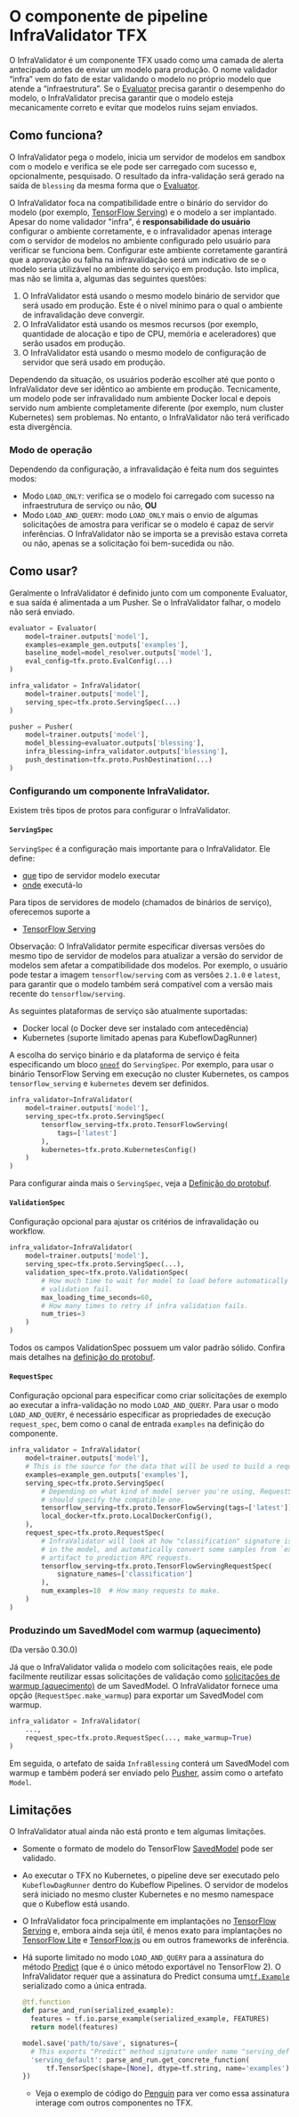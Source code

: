 # O componente de pipeline InfraValidator TFX

O InfraValidator é um componente TFX usado como uma camada de alerta antecipado antes de enviar um modelo para produção. O nome validador “infra” vem do fato de estar validando o modelo no próprio modelo que atende a “infraestrutura”. Se o [Evaluator](evaluator.md) precisa garantir o desempenho do modelo, o InfraValidator precisa garantir que o modelo esteja mecanicamente correto e evitar que modelos ruins sejam enviados.

## Como funciona?

O InfraValidator pega o modelo, inicia um servidor de modelos em sandbox com o modelo e verifica se ele pode ser carregado com sucesso e, opcionalmente, pesquisado. O resultado da infra-validação será gerado na saída de `blessing` da mesma forma que o [Evaluator](evaluator.md).

O InfraValidator foca na compatibilidade entre o binário do servidor do modelo (por exemplo, [TensorFlow Serving](serving.md)) e o modelo a ser implantado. Apesar do nome validador "infra", é **responsabilidade do usuário** configurar o ambiente corretamente, e o infravalidador apenas interage com o servidor de modelos no ambiente configurado pelo usuário para verificar se funciona bem. Configurar este ambiente corretamente garantirá que a aprovação ou falha na infravalidação será um indicativo de se o modelo seria utilizável no ambiente do serviço em produção. Isto implica, mas não se limita a, algumas das seguintes questões:

1. O InfraValidator está usando o mesmo modelo binário de servidor que será usado em produção. Este é o nível mínimo para o qual o ambiente de infravalidação deve convergir.
2. O InfraValidator está usando os mesmos recursos (por exemplo, quantidade de alocação e tipo de CPU, memória e aceleradores) que serão usados ​​em produção.
3. O InfraValidator está usando o mesmo modelo de configuração de servidor que será usado em produção.

Dependendo da situação, os usuários poderão escolher até que ponto o InfraValidator deve ser idêntico ao ambiente em produção. Tecnicamente, um modelo pode ser infravalidado num ambiente Docker local e depois servido num ambiente completamente diferente (por exemplo, num cluster Kubernetes) sem problemas. No entanto, o InfraValidator não terá verificado esta divergência.

### Modo de operação

Dependendo da configuração, a infravalidação é feita num dos seguintes modos:

- Modo `LOAD_ONLY`: verifica se o modelo foi carregado com sucesso na infraestrutura de serviço ou não, **OU**
- Modo `LOAD_AND_QUERY`: modo `LOAD_ONLY` mais o envio de algumas solicitações de amostra para verificar se o modelo é capaz de servir inferências. O InfraValidator não se importa se a previsão estava correta ou não, apenas se a solicitação foi bem-sucedida ou não.

## Como usar?

Geralmente o InfraValidator é definido junto com um componente Evaluator, e sua saída é alimentada a um Pusher. Se o InfraValidator falhar, o modelo não será enviado.

```python
evaluator = Evaluator(
    model=trainer.outputs['model'],
    examples=example_gen.outputs['examples'],
    baseline_model=model_resolver.outputs['model'],
    eval_config=tfx.proto.EvalConfig(...)
)

infra_validator = InfraValidator(
    model=trainer.outputs['model'],
    serving_spec=tfx.proto.ServingSpec(...)
)

pusher = Pusher(
    model=trainer.outputs['model'],
    model_blessing=evaluator.outputs['blessing'],
    infra_blessing=infra_validator.outputs['blessing'],
    push_destination=tfx.proto.PushDestination(...)
)
```

### Configurando um componente InfraValidator.

Existem três tipos de protos para configurar o InfraValidator.

#### `ServingSpec`

`ServingSpec` é a configuração mais importante para o InfraValidator. Ele define:

- <u>que</u> tipo de servidor modelo executar
- <u>onde</u> executá-lo

Para tipos de servidores de modelo (chamados de binários de serviço), oferecemos suporte a

- [TensorFlow Serving](serving.md)

Observação: O InfraValidator permite especificar diversas versões do mesmo tipo de servidor de modelos para atualizar a versão do servidor de modelos sem afetar a compatibilidade dos modelos. Por exemplo, o usuário pode testar a imagem `tensorflow/serving` com as versões `2.1.0` e `latest`, para garantir que o modelo também será compatível com a versão mais recente do `tensorflow/serving`.

As seguintes plataformas de serviço são atualmente suportadas:

- Docker local (o Docker deve ser instalado com antecedência)
- Kubernetes (suporte limitado apenas para KubeflowDagRunner)

A escolha do serviço binário e da plataforma de serviço é feita especificando um bloco [`oneof`](https://developers.google.com/protocol-buffers/docs/proto3#oneof) do `ServingSpec`. Por exemplo, para usar o binário TensorFlow Serving em execução no cluster Kubernetes, os campos `tensorflow_serving` e `kubernetes` devem ser definidos.

```python
infra_validator=InfraValidator(
    model=trainer.outputs['model'],
    serving_spec=tfx.proto.ServingSpec(
        tensorflow_serving=tfx.proto.TensorFlowServing(
            tags=['latest']
        ),
        kubernetes=tfx.proto.KubernetesConfig()
    )
)
```

Para configurar ainda mais o `ServingSpec`, veja a [Definição do protobuf](https://github.com/tensorflow/tfx/blob/master/tfx/proto/infra_validator.proto).

#### `ValidationSpec`

Configuração opcional para ajustar os critérios de infravalidação ou workflow.

```python
infra_validator=InfraValidator(
    model=trainer.outputs['model'],
    serving_spec=tfx.proto.ServingSpec(...),
    validation_spec=tfx.proto.ValidationSpec(
        # How much time to wait for model to load before automatically making
        # validation fail.
        max_loading_time_seconds=60,
        # How many times to retry if infra validation fails.
        num_tries=3
    )
)
```

Todos os campos ValidationSpec possuem um valor padrão sólido. Confira mais detalhes na [definição do protobuf](https://github.com/tensorflow/tfx/blob/master/tfx/proto/infra_validator.proto).

#### `RequestSpec`

Configuração opcional para especificar como criar solicitações de exemplo ao executar a infra-validação no modo `LOAD_AND_QUERY`. Para usar o modo `LOAD_AND_QUERY`, é necessário especificar as propriedades de execução `request_spec`, bem como o canal de entrada `examples` na definição do componente.

```python
infra_validator = InfraValidator(
    model=trainer.outputs['model'],
    # This is the source for the data that will be used to build a request.
    examples=example_gen.outputs['examples'],
    serving_spec=tfx.proto.ServingSpec(
        # Depending on what kind of model server you're using, RequestSpec
        # should specify the compatible one.
        tensorflow_serving=tfx.proto.TensorFlowServing(tags=['latest']),
        local_docker=tfx.proto.LocalDockerConfig(),
    ),
    request_spec=tfx.proto.RequestSpec(
        # InfraValidator will look at how "classification" signature is defined
        # in the model, and automatically convert some samples from `examples`
        # artifact to prediction RPC requests.
        tensorflow_serving=tfx.proto.TensorFlowServingRequestSpec(
            signature_names=['classification']
        ),
        num_examples=10  # How many requests to make.
    )
)
```

### Produzindo um SavedModel com warmup (aquecimento)

(Da versão 0.30.0)

Já que o InfraValidator valida o modelo com solicitações reais, ele pode facilmente reutilizar essas solicitações de validação como [solicitações de warmup (aquecimento)](https://www.tensorflow.org/tfx/serving/saved_model_warmup) de um SavedModel. O InfraValidator fornece uma opção (`RequestSpec.make_warmup`) para exportar um SavedModel com warmup.

```python
infra_validator = InfraValidator(
    ...,
    request_spec=tfx.proto.RequestSpec(..., make_warmup=True)
)
```

Em seguida, o artefato de saída `InfraBlessing`  conterá um SavedModel com warmup e também poderá ser enviado pelo [Pusher](pusher.md), assim como o artefato `Model`.

## Limitações

O InfraValidator atual ainda não está pronto e tem algumas limitações.

- Somente o formato de modelo do TensorFlow [SavedModel](/guide/saved_model) pode ser validado.

- Ao executar o TFX no Kubernetes, o pipeline deve ser executado pelo `KubeflowDagRunner` dentro do Kubeflow Pipelines. O servidor de modelos será iniciado no mesmo cluster Kubernetes e no mesmo namespace que o Kubeflow está usando.

- O InfraValidator foca principalmente em implantações no [TensorFlow Serving](serving.md) e, embora ainda seja útil, é menos exato para implantações no [TensorFlow Lite](/lite) e [TensorFlow.js](/js) ou em outros frameworks de inferência.

- Há suporte limitado no modo `LOAD_AND_QUERY` para a assinatura do método [Predict](/versions/r1.15/api_docs/python/tf/saved_model/predict_signature_def) (que é o único método exportável no TensorFlow 2). O InfraValidator requer que a assinatura do Predict consuma um[`tf.Example`](/tutorials/load_data/tfrecord#tfexample) serializado como a única entrada.

    ```python
    @tf.function
    def parse_and_run(serialized_example):
      features = tf.io.parse_example(serialized_example, FEATURES)
      return model(features)

    model.save('path/to/save', signatures={
      # This exports "Predict" method signature under name "serving_default".
      'serving_default': parse_and_run.get_concrete_function(
          tf.TensorSpec(shape=[None], dtype=tf.string, name='examples'))
    })
    ```

    - Veja o exemplo de código do [Penguin](https://github.com/tensorflow/tfx/blob/master/tfx/examples/penguin/penguin_pipeline_local_infraval.py) para ver como essa assinatura interage com outros componentes no TFX.
